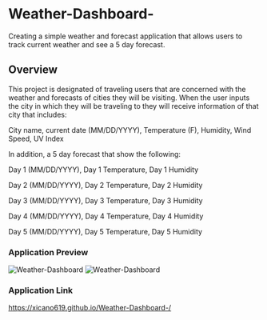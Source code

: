 # Weather-Dashboard-
Creating a simple weather and forecast application that allows users to track current weather and see a 5 day forecast. 
## Overview
This project is designated of traveling users that are concerned with the weather and forecasts of cities they will be visiting. 
When the user inputs the city in which they will be traveling to they will receive information of that city that includes:

City name, current date (MM/DD/YYYY),
Temperature (F),
Humidity,
Wind Speed,
UV Index

In addition, a 5 day forecast that show the following:

Day 1 (MM/DD/YYYY),
Day 1 Temperature,
Day 1 Humidity

Day 2 (MM/DD/YYYY),
Day 2 Temperature,
Day 2 Humidity

Day 3 (MM/DD/YYYY),
Day 3 Temperature,
Day 3 Humidity

Day 4 (MM/DD/YYYY),
Day 4 Temperature,
Day 4 Humidity

Day 5 (MM/DD/YYYY),
Day 5 Temperature,
Day 5 Humidity

### Application Preview

 ![Weather-Dashboard](./assets./weather-db.png)
![Weather-Dashboard](./weather-db1.png)

### Application Link
https://xicano619.github.io/Weather-Dashboard-/


